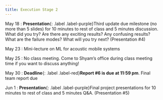 ```yaml
---
title: Execution Stage 2
---
```


May 18
: **Presentation**{: .label .label-purple}Third update due milestone (no more than 5 slides) for 10 minutes to rest of class and 5 minutes discussion. What did you try? Are there any exciting results? Any confusing results? What are the failure modes? What will you try next? (Presentation #4)

May 23
: Mini-lecture on ML for acoustic mobile systems

May 25
: No class meeting. Come to Shyam’s office during class meeting time if you want to discuss anything!

May 30
: **Deadline**{: .label .label-red}**Report #6 is due at 11:59 pm**. Final team report due

Jun 1
: **Presentation**{: .label .label-purple}Final project presentations for 10 minutes to rest of class and 5 minutes Q&A. (Presentation #5)

<!-- Oct 7
: [Resizing Arrays](#)
  : [2.4](#), [2.5](#)

Oct 8
: **Lab**{: .label .label-purple } [Resizing Arrays](#)

Oct 9
: [Runtime Analysis](#)
  : [8.1](#), [8.2](#), [8.3](#), [8.4](#)
: **HW 2 due**{: .label .label-red } -->
